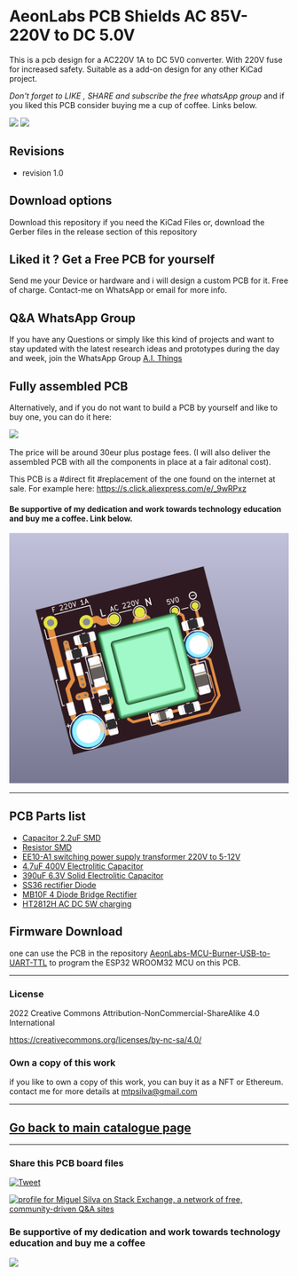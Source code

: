# AeonLabs PCB Shields AC 85V-220V to DC 5.0V
 This is a pcb design for a AC220V 1A to DC 5V0 converter. With 220V fuse for increased safety. Suitable as a add-on design for any other KiCad project.


*Don't forget to LIKE , SHARE and subscribe the free whatsApp group* and if you liked this PCB consider buying me a cup of coffee. Links below.

![](https://views.whatilearened.today/views/github/aeonSolutions/AeonLabs-PCB-Shields-AC220DC5V0.svg)
![](https://img.shields.io/github/downloads/aeonSolutions/AeonLabs-PCB-Shields-AC220DC5V0/total)

## Revisions
- revision 1.0
 

## Download options
Download this repository if you need the KiCad Files or, download the Gerber files in the release section of this repository

## Liked it ? Get a Free PCB for yourself
Send me your Device or hardware and i will design a custom PCB for it. Free of charge. Contact-me on WhatsApp or email for more info. 

## Q&A WhatsApp Group
If you have any Questions or simply  like this kind of projects and want to stay updated with the latest research ideas and prototypes during the day and week, join the WhatsApp Group
[A.I. Things](https://chat.whatsapp.com/FkNC7u83kuy2QRA5sqjBVg)

## Fully assembled PCB
Alternatively, and if you do not want to build a PCB by yourself and like to buy one, you can do it here:

[![](https://github.com/aeonSolutions/PCB-Prototyping-Catalogue/blob/main/tindie_sell.png)](https://www.tindie.com/stores/aeonlabs/)

The price will be around 30eur plus postage fees.
(I will also deliver the assembled PCB with all the components in place at a fair aditonal cost).

This PCB is a #direct fit #replacement of the one found on the internet at sale. For example here: https://s.click.aliexpress.com/e/_9wRPxz

#### Be supportive of my dedication and work towards technology education and buy me a coffee. Link below.

![](https://github.com/aeonSolutions/AeonLabs-PCB-Shields-AC220DC5V0/blob/main/designs/pcb_front.png)

________________________________________________________________________________________________________________

## PCB Parts list
- [Capacitor 2.2uF SMD](https://s.click.aliexpress.com/e/_AVdmzr)
- [Resistor SMD ](https://s.click.aliexpress.com/e/_A7OXrR)
- [EE10-A1 switching power supply transformer 220V to 5-12V](https://s.click.aliexpress.com/e/_DDHkwsf)
- [4.7uF 400V Electrolitic Capacitor](https://s.click.aliexpress.com/e/_DlkOyWT)
- [390uF 6.3V Solid Electrolitic Capacitor](https://s.click.aliexpress.com/e/_DkZ4zmf)
- [SS36 rectifier Diode](https://s.click.aliexpress.com/e/_DFlMjfv)
- [MB10F 4 Diode Bridge Rectifier](https://s.click.aliexpress.com/e/_DcfTow3)
- [HT2812H AC DC 5W charging](https://s.click.aliexpress.com/e/_Dk6dCGB)

## Firmware Download 
one can use the PCB in the repository [AeonLabs-MCU-Burner-USB-to-UART-TTL](https://github.com/aeonSolutions/AeonLabs-MCU-Burner-USB-to-UART-TTL) to program the ESP32 WROOM32 MCU on this PCB.

______________________________________________________________________________________________________________________________

### License
2022 Creative Commons Attribution-NonCommercial-ShareAlike 4.0 International

https://creativecommons.org/licenses/by-nc-sa/4.0/

### Own a copy of this work
if you like to own a copy of this work, you can buy it as a NFT or Ethereum. contact me for more details at mtpsilva@gmail.com
________________________________________________________________________________________________________________
## [Go back to main catalogue page](https://github.com/aeonSolutions/PCB-Prototyping-Catalogue)
________________________________________________________________________________________________________________

### Share this PCB board files
[![Tweet](https://img.shields.io/twitter/url/http/shields.io.svg?style=social)](https://twitter.com/intent/tweet?original_referer=https%3A%2F%2Fjitpack.io%2F&ref_src=twsrc%5Etfw&text=Version%201.0%20of%20![](https://github.com/aeonSolutions/AeonLabs-PCB-Shields-AC220DC5V0/blob/main/designs/pcb_back.png)%20is%20now%20available%20on%20&tw_p=tweetbutton&url=http%3A%2F%2Fgithub.com%2FaeonSolutions%2F![](https://github.com/aeonSolutions/AeonLabs-PCB-Shields-AC220DC5V0/blob/main/designs/pcb_back.png))

<a href="https://stackexchange.com/users/18907312/miguel-silva"><img src="https://stackexchange.com/users/flair/18907312.png" width="208" height="58" alt="profile for Miguel Silva on Stack Exchange, a network of free, community-driven Q&amp;A sites" title="profile for Miguel Silva on Stack Exchange, a network of free, community-driven Q&amp;A sites" /></a>

### Be supportive of my dedication and work towards technology education and buy me a coffee

[<img src="https://cdn.buymeacoffee.com/buttons/v2/default-yellow.png" data-canonical-src="https://cdn.buymeacoffee.com/buttons/v2/default-yellow.png" height="70" />](https://www.buymeacoffee.com/migueltomas)

